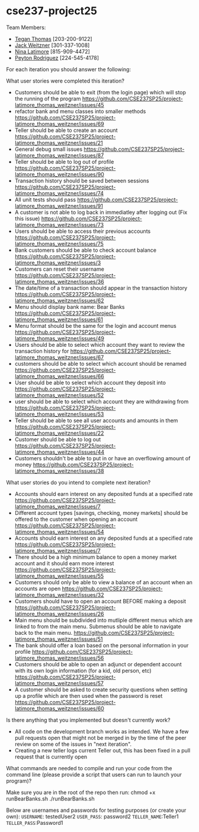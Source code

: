 # cse237-project25

Team Members:

* [Tegan Thomas](https://github.com/thomas-03) [203-200-9122]
* [Jack Weitzner](https://github.com/JackWeitzner) [301-337-1008]
* [Nina Latimore](https://github.com/nnltmr) [815-909-4472]
* [Peyton Rodriguez](https://github.com/PeytonRod) [224-545-4178]

For each iteration you should answer the following:

What user stories were completed this iteration?
* Customers should be able to exit (from the login page) which will stop the running of the program https://github.com/CSE237SP25/project-latimore_thomas_weitzner/issues/45
* refactor bank and menu classes into smaller methods https://github.com/CSE237SP25/project-latimore_thomas_weitzner/issues/69
* Teller should be able to create an account https://github.com/CSE237SP25/project-latimore_thomas_weitzner/issues/21
* General debug small issues https://github.com/CSE237SP25/project-latimore_thomas_weitzner/issues/87
* Teller should be able to log out of profile https://github.com/CSE237SP25/project-latimore_thomas_weitzner/issues/90
* Transaction history should be saved between sessions https://github.com/CSE237SP25/project-latimore_thomas_weitzner/issues/74
* All unit tests should pass https://github.com/CSE237SP25/project-latimore_thomas_weitzner/issues/91
* A customer is not able to log back in immediatley after logging out (Fix this issue) https://github.com/CSE237SP25/project-latimore_thomas_weitzner/issues/73
* Users should be able to access their previous accounts https://github.com/CSE237SP25/project-latimore_thomas_weitzner/issues/75
* Bank customers should be able to check account balance https://github.com/CSE237SP25/project-latimore_thomas_weitzner/issues/3
* Customers can reset their username https://github.com/CSE237SP25/project-latimore_thomas_weitzner/issues/36
* The date/time of a transaction should appear in the transaction history https://github.com/CSE237SP25/project-latimore_thomas_weitzner/issues/62
* Menu should display bank name: Bear Banks https://github.com/CSE237SP25/project-latimore_thomas_weitzner/issues/61
* Menu format should be the same for the login and account menus https://github.com/CSE237SP25/project-latimore_thomas_weitzner/issues/49
* Users should be able to select which account they want to review the transaction history for https://github.com/CSE237SP25/project-latimore_thomas_weitzner/issues/67
* customers should be able to select which account should be renamed https://github.com/CSE237SP25/project-latimore_thomas_weitzner/issues/66
* User should be able to select which account they deposit into https://github.com/CSE237SP25/project-latimore_thomas_weitzner/issues/52
* user should be able to select which account they are withdrawing from https://github.com/CSE237SP25/project-latimore_thomas_weitzner/issues/53
* Teller should be able to see all user accounts and amounts in them https://github.com/CSE237SP25/project-latimore_thomas_weitzner/issues/22
* Customer should be able to log out https://github.com/CSE237SP25/project-latimore_thomas_weitzner/issues/44
* Customers shouldn't be able to put in or have an overflowing amount of money https://github.com/CSE237SP25/project-latimore_thomas_weitzner/issues/38






What user stories do you intend to complete next iteration?

* Accounts should earn interest on any deposited funds at a specified rate	https://github.com/CSE237SP25/project-latimore_thomas_weitzner/issues/7
* Different account types [savings, checking, money markets] should be offered to the customer when opening an account https://github.com/CSE237SP25/project-latimore_thomas_weitzner/issues/54
* Accounts should earn interest on any deposited funds at a specified rate https://github.com/CSE237SP25/project-latimore_thomas_weitzner/issues/7
*  There should be a high minimum balance to open a money market account and it should earn more interest https://github.com/CSE237SP25/project-latimore_thomas_weitzner/issues/55
* Customers should only be able to view a balance of an account when an accounts are open https://github.com/CSE237SP25/project-latimore_thomas_weitzner/issues/32
* Customers should have to open an account BEFORE making a deposit https://github.com/CSE237SP25/project-latimore_thomas_weitzner/issues/26
* Main menu should be subdivided into mutliple different menus which are linked to from the main menu. Submenus should be able to navigate back to the main menu. https://github.com/CSE237SP25/project-latimore_thomas_weitzner/issues/51
* The bank should offer a loan based on the personal information in your profile https://github.com/CSE237SP25/project-latimore_thomas_weitzner/issues/56
* Customers should be able to open an adjunct or dependent account with its own login information (for a kid, old person, etc) https://github.com/CSE237SP25/project-latimore_thomas_weitzner/issues/57
* A customer should be asked to create security questions when setting up a profile which are then used when the password is reset https://github.com/CSE237SP25/project-latimore_thomas_weitzner/issues/60
  



Is there anything that you implemented but doesn't currently work?
* All code on the development branch works as intended. We have a few pull requests open that might not be merged in by the time of the peer review on some of the issues in "next iteration".
* Creating a new teller logs current Teller out, this has been fixed in a pull request that is currently open

What commands are needed to compile and run your code from the command line (please provide a script that users can run to launch your program)?

Make sure you are in the root of the repo then run:
chmod +x runBearBanks.sh
./runBearBanks.sh

Below are usernames and passwords for testing purposes (or create your own):
`USERNAME`: testedUser2
`USER_PASS`: password2
`TELLER_NAME`:Teller1
`TELLER_PASS`:Password1
